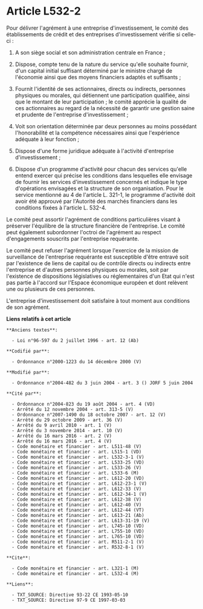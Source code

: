 # Article L532-2

Pour délivrer l'agrément à une entreprise d'investissement, le comité des établissements de crédit et des entreprises
d'investissement vérifie si celle-ci :

1. A son siège social et son administration centrale en France ;

2. Dispose, compte tenu de la nature du service qu'elle souhaite fournir, d'un capital initial suffisant déterminé par le
ministre chargé de l'économie ainsi que des moyens financiers adaptés et suffisants ;

3. Fournit l'identité de ses actionnaires, directs ou indirects, personnes physiques ou morales, qui détiennent une
participation qualifiée, ainsi que le montant de leur participation ; le comité apprécie la qualité de ces actionnaires au
regard de la nécessité de garantir une gestion saine et prudente de l'entreprise d'investissement ;

4. Voit son orientation déterminée par deux personnes au moins possédant l'honorabilité et la compétence nécessaires ainsi
que l'expérience adéquate à leur fonction ;

5. Dispose d'une forme juridique adéquate à l'activité d'entreprise d'investissement ;

6. Dispose d'un programme d'activité pour chacun des services qu'elle entend exercer qui précise les conditions dans
lesquelles elle envisage de fournir les services d'investissement concernés et indique le type d'opérations envisagées et la
structure de son organisation. Pour le service mentionné au 4 de l'article L. 321-1, le programme d'activité doit avoir été
approuvé par l'Autorité des marchés financiers dans les conditions fixées à l'article L. 532-4.

Le comité peut assortir l'agrément de conditions particulières visant à préserver l'équilibre de la structure financière de
l'entreprise. Le comité peut également subordonner l'octroi de l'agrément au respect d'engagements souscrits par l'entreprise
requérante.

Le comité peut refuser l'agrément lorsque l'exercice de la mission de surveillance de l'entreprise requérante est susceptible
d'être entravé soit par l'existence de liens de capital ou de contrôle directs ou indirects entre l'entreprise et d'autres
personnes physiques ou morales, soit par l'existence de dispositions législatives ou réglementaires d'un Etat qui n'est pas
partie à l'accord sur l'Espace économique européen et dont relèvent une ou plusieurs de ces personnes.

L'entreprise d'investissement doit satisfaire à tout moment aux conditions de son agrément.

**Liens relatifs à cet article**

	**Anciens textes**:

	  - Loi n°96-597 du 2 juillet 1996 - art. 12 (Ab)

	**Codifié par**:

	  - Ordonnance n°2000-1223 du 14 décembre 2000 (V)

	**Modifié par**:

	  - Ordonnance n°2004-482 du 3 juin 2004 - art. 3 () JORF 5 juin 2004

	**Cité par**:

	  - Ordonnance n°2004-823 du 19 août 2004 - art. 4 (VD)
	  - Arrêté du 12 novembre 2004 - art. 313-5 (V)
	  - Ordonnance n°2007-1490 du 18 octobre 2007 - art. 12 (V)
	  - Arrêté du 29 octobre 2009 - art. 36 (V)
	  - Arrêté du 9 avril 2010 - art. 1 (V)
	  - Arrêté du 3 novembre 2014 - art. 10 (V)
	  - Arrêté du 16 mars 2016 - art. 2 (V)
	  - Arrêté du 16 mars 2016 - art. 4 (V)
	  - Code monétaire et financier - art. L511-48 (V)
	  - Code monétaire et financier - art. L515-1 (VD)
	  - Code monétaire et financier - art. L532-3-1 (V)
	  - Code monétaire et financier - art. L533-25 (VD)
	  - Code monétaire et financier - art. L533-26 (V)
	  - Code monétaire et financier - art. L533-6 (M)
	  - Code monétaire et financier - art. L612-20 (VD)
	  - Code monétaire et financier - art. L612-23-1 (V)
	  - Code monétaire et financier - art. L612-33 (V)
	  - Code monétaire et financier - art. L612-34-1 (V)
	  - Code monétaire et financier - art. L612-38 (V)
	  - Code monétaire et financier - art. L612-40 (V)
	  - Code monétaire et financier - art. L612-44 (VT)
	  - Code monétaire et financier - art. L613-21 (Ab)
	  - Code monétaire et financier - art. L613-31-19 (V)
	  - Code monétaire et financier - art. L745-10 (VD)
	  - Code monétaire et financier - art. L755-10 (VD)
	  - Code monétaire et financier - art. L765-10 (VD)
	  - Code monétaire et financier - art. R511-2-1 (V)
	  - Code monétaire et financier - art. R532-8-1 (V)

	**Cite**:

	  - Code monétaire et financier - art. L321-1 (M)
	  - Code monétaire et financier - art. L532-4 (M)

	**Liens**:

	  - TXT_SOURCE: Directive 93-22 CE 1993-05-10
	  - TXT_SOURCE: Directive 97-9 CE 1997-03-03
